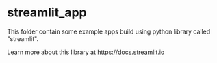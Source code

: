 # streamlit_app
This folder contain some example apps build using python library called "streamlit".

Learn more about this library at https://docs.streamlit.io
